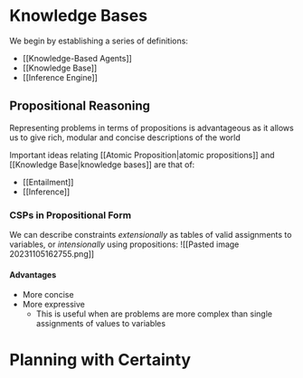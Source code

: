 # Knowledge Bases
We begin by establishing a series of definitions:
- [[Knowledge-Based Agents]]
- [[Knowledge Base]]
- [[Inference Engine]]
## Propositional Reasoning
Representing problems in terms of propositions is advantageous as it allows us to give rich, modular and concise descriptions of the world

Important ideas relating [[Atomic Proposition|atomic propositions]] and [[Knowledge Base|knowledge bases]] are that of:
- [[Entailment]]
- [[Inference]]
### CSPs in Propositional Form
We can describe constraints *extensionally* as tables of valid assignments to variables, or *intensionally* using propositions:
![[Pasted image 20231105162755.png]]
#### Advantages
- More concise
- More expressive
	- This is useful when are problems are more complex than single assignments of values to variables
# Planning with Certainty